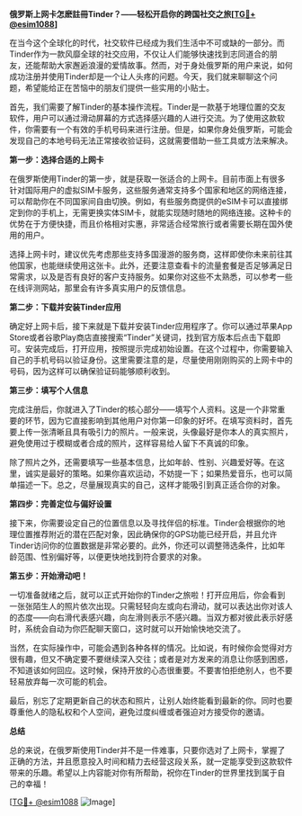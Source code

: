 **俄罗斯上网卡怎麽註冊Tinder？——轻松开启你的跨国社交之旅[[TG💪+ @esim1088](https://t.me/s/esim1088)]**

在当今这个全球化的时代，社交软件已经成为我们生活中不可或缺的一部分。而Tinder作为一款风靡全球的社交应用，不仅让人们能够快速找到志同道合的朋友，还能帮助大家邂逅浪漫的爱情故事。然而，对于身处俄罗斯的用户来说，如何成功注册并使用Tinder却是一个让人头疼的问题。今天，我们就来聊聊这个问题，希望能给正在苦恼中的朋友们提供一些实用的小贴士。

首先，我们需要了解Tinder的基本操作流程。Tinder是一款基于地理位置的交友软件，用户可以通过滑动屏幕的方式选择感兴趣的人进行交流。为了使用这款软件，你需要有一个有效的手机号码来进行注册。但是，如果你身处俄罗斯，可能会发现自己的本地号码无法正常接收验证码，这就需要借助一些工具或方法来解决。

**第一步：选择合适的上网卡**

在俄罗斯使用Tinder的第一步，就是获取一张适合的上网卡。目前市面上有很多针对国际用户的虚拟SIM卡服务，这些服务通常支持多个国家和地区的网络连接，可以帮助你在不同国家间自由切换。例如，有些服务商提供的eSIM卡可以直接绑定到你的手机上，无需更换实体SIM卡，就能实现随时随地的网络连接。这种卡的优势在于方便快捷，而且价格相对实惠，非常适合经常旅行或者需要长期在国外使用的用户。

选择上网卡时，建议优先考虑那些支持多国漫游的服务商，这样即使你未来前往其他国家，也能继续使用这张卡。此外，还要注意查看卡的流量套餐是否足够满足日常需求，以及是否有良好的客户支持服务。如果你对这些不太熟悉，可以参考一些在线评测网站，那里会有许多真实用户的反馈信息。

**第二步：下载并安装Tinder应用**

确定好上网卡后，接下来就是下载并安装Tinder应用程序了。你可以通过苹果App Store或者谷歌Play商店直接搜索“Tinder”关键词，找到官方版本后点击下载即可。安装完成后，打开应用，按照提示完成初始设置。在这个过程中，你需要输入自己的手机号码以验证身份。这里需要注意的是，尽量使用刚刚购买的上网卡中的号码，因为这样可以确保验证码能够顺利收到。

**第三步：填写个人信息**

完成注册后，你就进入了Tinder的核心部分——填写个人资料。这是一个非常重要的环节，因为它直接影响到其他用户对你第一印象的好坏。在填写资料时，首先要上传一张清晰且具有吸引力的照片。一般来说，头像最好是你本人的真实照片，避免使用过于模糊或者合成的照片，这样容易给人留下不真诚的印象。

除了照片之外，还需要填写一些基本信息，比如年龄、性别、兴趣爱好等。在这里，诚实是最好的策略。如果你喜欢运动，不妨提一下；如果热爱音乐，也可以简单描述一下。总之，尽量展现真实的自己，这样才能吸引到真正适合你的对象。

**第四步：完善定位与偏好设置**

接下来，你需要设定自己的位置信息以及寻找伴侣的标准。Tinder会根据你的地理位置推荐附近的潜在匹配对象，因此确保你的GPS功能已经开启，并且允许Tinder访问你的位置数据是非常必要的。此外，你还可以调整筛选条件，比如年龄范围、性别偏好等，以便更快地找到符合要求的对象。

**第五步：开始滑动吧！**

一切准备就绪之后，就可以正式开始你的Tinder之旅啦！打开应用后，你会看到一张张陌生人的照片依次出现。只需轻轻向左或向右滑动，就可以表达出你对该人的态度——向右滑代表感兴趣，向左滑则表示不感兴趣。当双方都对彼此表示好感时，系统会自动为你匹配聊天窗口，这时就可以开始愉快地交流了。

当然，在实际操作中，可能会遇到各种各样的情况。比如说，有时候你会觉得对方很有趣，但又不确定要不要继续深入交往；或者是对方发来的消息让你感到困惑，不知道该如何回应。这时候，保持开放的心态很重要。不要害怕拒绝别人，也不要轻易放弃每一次可能的机会。

最后，别忘了定期更新自己的状态和照片，让别人始终能看到最新的你。同时也要尊重他人的隐私权和个人空间，避免过度纠缠或者强迫对方接受你的邀请。

**总结**

总的来说，在俄罗斯使用Tinder并不是一件难事，只要你选对了上网卡，掌握了正确的方法，并且愿意投入时间和精力去经营这段关系，就一定能享受到这款软件带来的乐趣。希望以上内容能对你有所帮助，祝你在Tinder的世界里找到属于自己的幸福！

[[TG💪+ @esim1088](https://t.me/s/esim1088) ![Image](https://i.postimg.cc/4NQfJmqS/Snipaste-2025-05-13-00-14-12.png)]